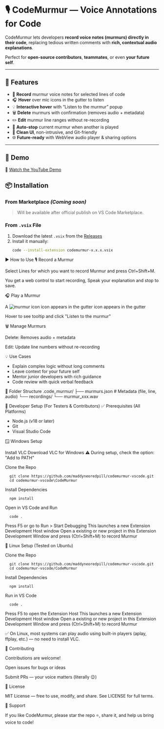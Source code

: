 # 🎙️ CodeMurmur — Voice Annotations for Code

CodeMurmur lets developers **record voice notes (murmurs) directly in their code**, replacing tedious written comments with **rich, contextual audio explanations**.

Perfect for **open-source contributors**, **teammates**, or even **your future self**.

---

## 🚀 Features

- 🎤 **Record** murmur voice notes for selected lines of code  
- 🎧 **Hover** over mic icons in the gutter to listen  
- 💡 **Interactive hover** with “Listen to the murmur” popup  
- 🗑️ **Delete** murmurs with confirmation (removes audio + metadata)  
- ✏️ **Edit** murmur line ranges without re-recording  
- 🔄 **Auto-stop** current murmur when another is played  
- 🧩 **Clean UI**, non-intrusive, and Git-friendly  
- 🌐 **Future-ready** with WebView audio player & sharing options  

---

## 📸 Demo

🎥 [Watch the YouTube Demo](https://www.youtube.com/watch?v=1akAdJ2oL6c&t=130s)

## 📦 Installation

### From Marketplace *(Coming soon)*
> Will be available after official publish on VS Code Marketplace.

### From `.vsix` File

1. Download the latest `.vsix` from the [Releases](https://github.com/maddyneoredpill/codemurmur-vscode/releases)  
2. Install it manually:
   ```bash
   code --install-extension codemurmur-x.x.x.vsix
▶ How to Use
🎙️ Record a Murmur

Select Lines for which you want to record Murmur and press Ctrl+Shift+M.

You get a web control to start recording, Speak your explanation and stop to save.

🎧 Play a Murmur

A ![murmur icon](./CodeMurmur/media/murmur.svg) icon appears in the gutter icon appears in the gutter

Hover to see tooltip and click "Listen to the murmur"

🗑️ Manage Murmurs

Delete: Removes audio + metadata

Edit: Update line numbers without re-recording

💡 Use Cases

   - Explain complex logic without long comments
   - Leave context for your future self
   - Mentor junior developers with rich guidance
   - Code review with quick verbal feedback

📁 Folder Structure
.code_murmur/
 ├── murmurs.json       # Metadata (file, line, audio)
 └── recordings/
         └── murmur_xxx.wav

🧰 Developer Setup (For Testers & Contributors)
✅ Prerequisites (All Platforms)

   - Node.js (v18 or later)
   - Git
   - Visual Studio Code

🪟 Windows Setup

   Install VLC
      Download VLC for Windows
      ⚠️ During setup, check the option: "Add to PATH"

   Clone the Repo

      git clone https://github.com/maddyneoredpill/codemurmur-vscode.git
      cd codemurmur-vscode\CodeMurmur
      
   
   Install Dependencies

      npm install
      
   
   Open in VS Code and Run

      code .
      
   Press F5 or go to Run > Start Debugging
   This launches a new Extension Development Host window Open a existing or new project in this Extension Development Window and press (Ctrl+Shift+M) to record Murmur

🐧 Linux Setup (Tested on Ubuntu)

   Clone the Repo

      git clone https://github.com/maddyneoredpill/codemurmur-vscode.git
      cd codemurmur-vscode/CodeMurmur
      

   Install Dependencies

      npm install
      

   Run in VS Code

      code .
      

   Press F5 to open the Extension Host
   This launches a new Extension Development Host window Open a existing or new project in this Extension Development Window and press (Ctrl+Shift+M) to record Murmur

   ✅ On Linux, most systems can play audio using built-in players (aplay, ffplay, etc.) — no need to install VLC.

🤝 Contributing

   Contributions are welcome!

   Open issues for bugs or ideas

   Submit PRs — your voice matters (literally 😉)

📜 License

   MIT License — free to use, modify, and share.
   See LICENSE
   for full terms.

🌟 Support

   If you like CodeMurmur, please star the repo ⭐, share it, and help us bring voice to code!